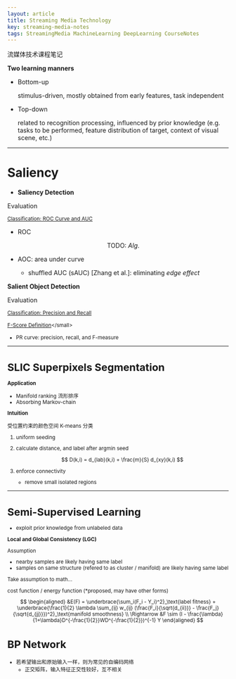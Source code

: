 ```yaml
---
layout: article
title: Streaming Media Technology
key: streaming-media-notes
tags: StreamingMedia MachineLearning DeepLearning CourseNotes
---
```


流媒体技术课程笔记

<!-- more -->

__Two learning manners__

* Bottom-up

    stimulus-driven, mostly obtained from early features, task independent
    
* Top-down

    related to recognition processing, influenced by prior knowledge (e.g.
    tasks to be performed, feature distribution of target, context of visual
    scene, etc.)

------------------------------------------------

Saliency
========

* __Saliency Detection__

Evaluation

<small>[Classification: ROC Curve and AUC](https://developers.google.cn/machine-learning/crash-course/classification/roc-and-auc)</small>

* ROC

    $$
    \text{TODO:}\ Alg.
    $$

* AOC: area under curve
    * shuffled AUC (sAUC) [Zhang et al.]: eliminating _edge effect_

__Salient Object Detection__

Evaluation

<small>[Classification: Precision and Recall](https://developers.google.cn/machine-learning/crash-course/classification/precision-and-recall)</small>

<small>[F-Score Definition](https://deepai.org/machine-learning-glossary-and-terms/f-score#:~:text=The%20F-score%20is%20a%20set-based%20measure%2C%20meaning%20that,a%20good%20overview%20of%20the%20search%20engine%E2%80%99s%20performance.)</small>

* PR curve: precision, recall, and F-measure

------------------------------------------------

SLIC Superpixels Segmentation
============================

__Application__
* Manifold ranking 流形排序
* Absorbing Markov-chain

__Intuition__

受位置约束的颜色空间 K-means 分类

1. uniform seeding
2. calculate distance, and label after argmin seed

    $$
    D(k,i) = d_{lab}(k,i) + \frac{m}{S} d_{xy}(k,i)
    $$

3. enforce connectivity
    * remove small isolated regions

------------------------------------------------

Semi-Supervised Learning
=======================

* exploit prior knowledge from unlabeled data

__Local and Global Consistency (LGC)__

Assumption

* nearby samples are likely having same label
* samples on same structure (refered to as cluster / manifold) are likely having
    same label

Take assumption to math...

cost function / energy function (*proposed, may have other forms)

$$
\begin{aligned}
&E(F) = \underbrace{\sum_i(F_i - Y_i)^2}_\text{label fitness} + \underbrace{\frac{1}{2} \lambda \sum_{ij} w_{ij} (\frac{F_i}{\sqrt{d_{ii}}} - \frac{F_j}{\sqrt{d_{jj}}})^2}_\text{manifold smoothness} \\
\Rightarrow &F \sim (I - \frac{\lambda}{1+\lambda}D^{-\frac{1}{2}}WD^{-\frac{1}{2}})^{-1} Y
\end{aligned}
$$

BP Network
==========

* 若希望输出和原始输入一样，则为常见的自编码网络
    * 正交矩阵，输入特征正交性较好，互不相关
